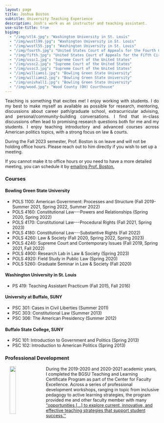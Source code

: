 ```yaml
---
layout: page
title: Joshua Boston
subtitle: University Teaching Experience
description: Josh's work as an instructor and teaching assistant.
use-site-title: true
bigimg:
  - "/img/stl4.jpg": "Washington University in St. Louis"
  - "/img/wustl99.jpg": "Washington University in St. Louis"
  - "/img/wustl55.jpg": "Washington University in St. Louis"
  - "/img/fourth.jpg": "United States Court of Appeals for the Fourth Circuit"
  - "/img/fifth.jpg": "United States Court of Appeals for the Fifth Circuit"
  - "/img/ussc1.jpg": "Supreme Court of the United States"
  - "/img/ussc2.jpg": "Supreme Court of the United States"
  - "/img/ussc3.jpg": "Supreme Court of the United States"
  - "/img/williams1.jpg": "Bowling Green State University"
  - "/img/williams2.jpg": "Bowling Green State University"
  - "/img/univhall1.jpg": "Bowling Green State University"
  - "/img/wood.jpg": "Wood County (OH) Courthouse"
---
```


<p align="justify">Teaching is something that excites me! I enjoy working with students. I do my best to make myself as available as possible for research, mentoring, discussions about career path/graduate school, extracurricular advising, and personal/community-building conversations. I find that in-class discussions often lead to promising research questions both for me and my students. I enjoy teaching introductory and advanced courses across American politics topics, with a strong focus on law & courts.</p>

During the Fall 2023 semester, Prof. Boston is on leave and will not be holding office hours. Please reach out to him directly if you wish to set up a meeting. 

If you cannot make it to office hours or you need to have a more detailed meeting, you can schedule it by <a href="mailto:jboston@bgsu.edu" target="_blank">emailing Prof. Boston.</a>

### Courses
#### Bowling Green State University
  * POLS 1100: American Government: Processes and Structure (Fall 2019-Summer 2021, Spring 2022, Summer 2022)
  * POLS 4160: Constitutional Law---Powers and Relationships (Spring 2020, Spring 2022)
  * POLS 4170: Constitutional Law---Procedural Rights (Fall 2021, Spring 2023)
  * POLS 4180: Constitutional Law---Substantive Rights (Fall 2022)
  * POLS 4260: Law & Society (Fall 2020, Spring 2022, Spring 2023)
  * POLS 4240: Supreme Court and Contemporary Issues (Fall 2019, Spring 2021, Fall 2022)
  * POLS 4900: Research Lab in Law & Society (Spring 2023)
  * POLS 4920: Field Study in Public Law  (Spring 2020)
  * POLS 5260: Graduate Seminar in Law & Society (Fall 2020)

#### Washington University in St. Louis
  * PS 419: Teaching Assistant Practicum (Fall 2015, Fall 2016)

#### University at Buffalo, SUNY 
  * PSC 301: Cases in Civil Liberties (Summer 2011)
  * PSC 303: Constitutional Law (Summer 2013)
  * PSC 306: The American Presidency (Summer 2012)

#### Buffalo State College, SUNY
  * PSC 101: Introduction to Government and Politics (Spring 2013)
  * PSC 102: Introduction to American Politics (Spring 2013)
  
### Professional Development
<p><img align="left" style="padding: 0 15px; width: 20%; height: 20%" src="https://www.joshuaboston.com/img/TandLcertificatebadge20192.jpg"></p>
<p style="margin-top: 10px;"> </p>

During the 2019-2020 and 2020-2021 academic years, I completed the BGSU Teaching and Learning Certificate Program as part of the Center for Faculty Excellence. Across a series of professional development workshops, ranging in topic from inclusive pedagogy to active learning strategies, the program provided me and other faculty member with many <a href="https://www.bgsu.edu/center-for-faculty-excellence/get-certified/bgsu-teaching-and-learning-certificate-program.html" target="_blank">"opportunities [...] to explore current, innovative, and effective teaching strategies that support student success.''</a> 




